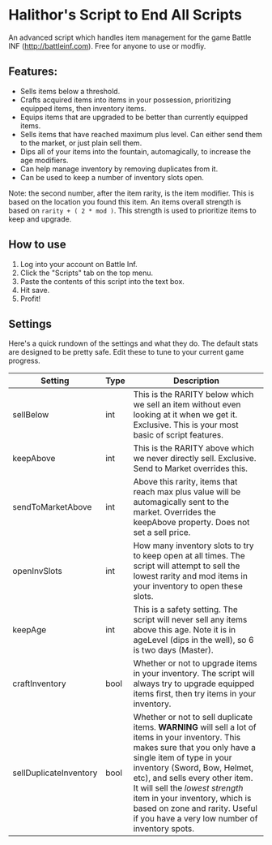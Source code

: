 # Halithor's Script to End All Scripts
An advanced script which handles item management for the game Battle INF (http://battleinf.com). Free for anyone to use or modfiy. 

## Features:
- Sells items below a threshold.
- Crafts acquired items into items in your possession, prioritizing equipped items, then inventory items.
- Equips items that are upgraded to be better than currently equipped items.
- Sells items that have reached maximum plus level. Can either send them to the market, or just plain sell them.
- Dips all of your items into the fountain, automagically, to increase the age modifiers.
- Can help manage inventory by removing duplicates from it.
- Can be used to keep a number of inventory slots open.

Note: the second number, after the item rarity, is the item modifier. This is based on the location you found this item. An items overall strength is based on `rarity + ( 2 * mod )`. This strength is used to prioritize items to keep and upgrade.

## How to use
1. Log into your account on Battle Inf.
2. Click the "Scripts" tab on the top menu.
3. Paste the contents of this script into the text box.
4. Hit save.
5. Profit!

## Settings
Here's a quick rundown of the settings and what they do. The default stats are designed to be pretty safe. Edit these to tune to your current game progress.

| Setting                   | Type | Description |
| ------------------------- | ---- | ----------- |
| sellBelow                 | int  | This is the RARITY below which we sell an item without even looking at it when we get it. Exclusive. This is your most basic of script features. |
| keepAbove                 | int  | This is the RARITY above which we never directly sell. Exclusive. Send to Market overrides this. |
| sendToMarketAbove         | int  | Above this rarity, items that reach max plus value will be automagically sent to the market. Overrides the keepAbove property. Does not set a sell price. |
| openInvSlots              | int  | How many inventory slots to try to keep open at all times. The script will attempt to sell the lowest rarity and mod items in your inventory to open these slots. | 
| keepAge                   | int  | This is a safety setting. The script will never sell any items above this age. Note it is in ageLevel (dips in the well), so 6 is two days (Master). |
| craftInventory            | bool | Whether or not to upgrade items in your inventory. The script will always try to upgrade equipped items first, then try items in your inventory. |
| sellDuplicateInventory    | bool | Whether or not to sell duplicate items. **WARNING** will sell a lot of items in your inventory. This makes sure that you only have a single item of type in your inventory (Sword, Bow, Helmet, etc), and sells every other item. It will sell the *lowest strength* item in your inventory, which is based on zone and rarity. Useful if you have a very low number of inventory spots. |
